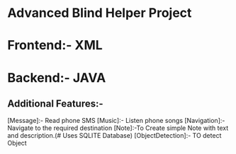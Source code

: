 # Advanced Blind Helper Project

# Frontend:- XML

# Backend:- JAVA

## Additional Features:-
[Message]:- Read phone SMS
[Music]:- Listen phone songs
[Navigation]:- Navigate to the required destination
[Note]:-To Create simple Note with text and description.(# Uses SQLITE Database)
[ObjectDetection]:- TO detect Object


